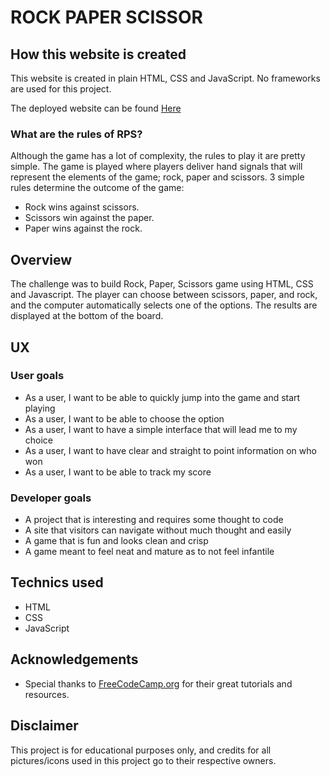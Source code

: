 # ROCK PAPER SCISSOR

## How this website is created

This website is created in plain HTML, CSS and JavaScript. No frameworks are used for this project.

The deployed website can be found [Here](https://tonnyg95.github.io/Rock-Paper-Scissors/)


### What are the rules of RPS?
Although the game has a lot of complexity, the rules to play it are pretty simple.
The game is played where players deliver hand signals that will represent the elements of the game; rock, paper and scissors. 3 simple rules determine the outcome of the game:

- Rock wins against scissors.
- Scissors win against the paper.
- Paper wins against the rock.

## Overview

The challenge was to build Rock, Paper, Scissors game using HTML, CSS and Javascript. The player can choose between scissors, paper, and rock, and the computer automatically selects one of the options. The results are displayed at the bottom of the board.

## UX

### User goals

- As a user, I want to be able to quickly jump into the game and start playing
- As a user, I want to be able to choose the option
- As a user, I want to have a simple interface that will lead me to my choice 
- As a user, I want to have clear and straight to point information on who won
- As a user, I want to be able to track my score 

### Developer goals

- A project that is interesting and requires some thought to code
- A site that visitors can navigate without much thought and easily
- A game that is fun and looks clean and crisp
- A game meant to feel neat and mature as to not feel infantile


## Technics used 

- HTML
- CSS
- JavaScript

## Acknowledgements

- Special thanks to <a href="FreeCodeCamp.org">FreeCodeCamp.org</a> for their great tutorials and resources.


## Disclaimer 

This project is for educational purposes only, and credits for all pictures/icons used in this project go to their respective owners.